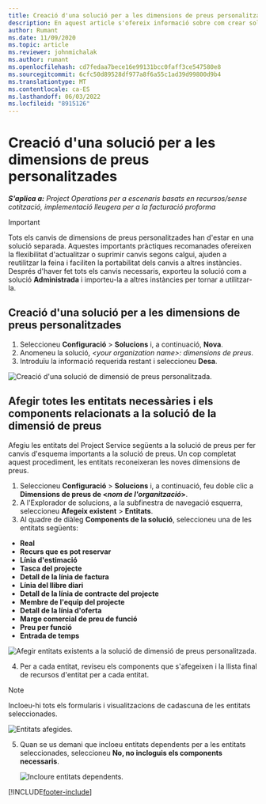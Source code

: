 ```yaml
---
title: Creació d'una solució per a les dimensions de preus personalitzades
description: En aquest article s'ofereix informació sobre com crear solucions per a dimensions de preus personalitzades.
author: Rumant
ms.date: 11/09/2020
ms.topic: article
ms.reviewer: johnmichalak
ms.author: rumant
ms.openlocfilehash: cd7fedaa7bece16e99131bcc0faff3ce547580e8
ms.sourcegitcommit: 6cfc50d89528df977a8f6a55c1ad39d99800d9b4
ms.translationtype: MT
ms.contentlocale: ca-ES
ms.lasthandoff: 06/03/2022
ms.locfileid: "8915126"
---
```

# <a name="create-a-solution-for-custom-pricing-dimensions"></a>Creació d'una solució per a les dimensions de preus personalitzades

 _**S'aplica a:** Project Operations per a escenaris basats en recursos/sense cotització, implementació lleugera per a la facturació proforma_ 

>[!IMPORTANT]
>Tots els canvis de dimensions de preus personalitzades han d'estar en una solució separada. Aquestes importants pràctiques recomanades ofereixen la flexibilitat d'actualitzar o suprimir canvis segons calgui, ajuden a reutilitzar la feina i faciliten la portabilitat dels canvis a altres instàncies. Després d'haver fet tots els canvis necessaris, exporteu la solució com a solució **Administrada** i importeu-la a altres instàncies per tornar a utilitzar-la.

## <a name="create-a-solution-for-custom-pricing-dimensions"></a>Creació d'una solució per a les dimensions de preus personalitzades

1.  Seleccioneu **Configuració** > **Solucions** i, a continuació, **Nova**.
2.  Anomeneu la solució, *\<your organization name\>: dimensions de preus*.
3. Introduïu la informació requerida restant i seleccioneu **Desa**.

  ![Creació d'una solució de dimensió de preus personalitzada.](./media/Creation-of-custom-pricing-dimension-solution.png)
 
## <a name="add-all-required-entities-and-related-components-to-the-pricing-dimension-solution"></a>Afegir totes les entitats necessàries i els components relacionats a la solució de la dimensió de preus

Afegiu les entitats del Project Service següents a la solució de preus per fer canvis d'esquema importants a la solució de preus. Un cop completat aquest procediment, les entitats reconeixeran les noves dimensions de preus.

1.  Seleccioneu **Configuració** > **Solucions** i, a continuació, feu doble clic a **Dimensions de preus de <*nom de l'organització*>**.
2.  A l'Explorador de solucions, a la subfinestra de navegació esquerra, seleccioneu **Afegeix existent** > **Entitats**.
3.  Al quadre de diàleg **Components de la solució**, seleccioneu una de les entitats següents:
 
   - **Real**
   - **Recurs que es pot reservar**
   - **Línia d'estimació**
   - **Tasca del projecte**
   - **Detall de la línia de factura**
   - **Línia del llibre diari**
   - **Detall de la línia de contracte del projecte**
   - **Membre de l'equip del projecte**
   - **Detall de la línia d'oferta**
   - **Marge comercial de preu de funció**
   - **Preu per funció**
   - **Entrada de temps**
 
   ![Afegir entitats existents a la solució de dimensió de preus personalitzada.](./media/Existing-entities-to-PD-solution.png)
 
 4. Per a cada entitat, reviseu els components que s'afegeixen i la llista final de recursos d'entitat per a cada entitat. 

   >[!NOTE]
   > Incloeu-hi tots els formularis i visualitzacions de cadascuna de les entitats seleccionades.

  ![Entitats afegides.](./media/solution-component-selection.png)


5.  Quan se us demani que incloeu entitats dependents per a les entitats seleccionades, seleccioneu **No, no incloguis els components necessaris**.

    ![Incloure entitats dependents.](./media/Do-not-include-required.png)


[!INCLUDE[footer-include](../includes/footer-banner.md)]
